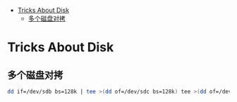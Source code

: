 <!-- vim-markdown-toc GFM -->

* [Tricks About Disk](#tricks-about-disk)
    * [多个磁盘对拷](#多个磁盘对拷)

<!-- vim-markdown-toc -->

# Tricks About Disk

## 多个磁盘对拷

```bash
dd if=/dev/sdb bs=128k | tee >(dd of=/dev/sdc bs=128k) tee >(dd of=/dev/sde bs=128k) | dd of=/dev/sdd bs=128k
```
